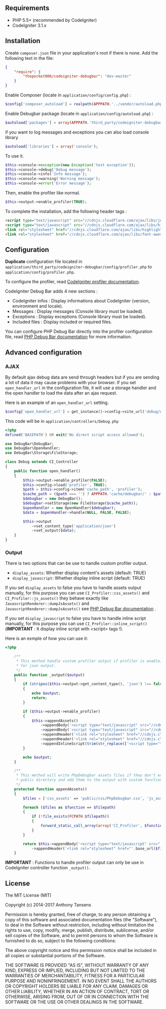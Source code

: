 ## Requirements

- PHP 5.5+ (recommended by CodeIgniter)
- CodeIgniter 3.1.x

## Installation

Create `composer.json` file in your application's root if there is none. Add the following text in the file: 
```json
{
    "require": {
        "thepocket006/codeigniter-debugbar": "dev-master"
    }
}
```
Enable Composer (locate in `application/config/config.php`) :
```php
$config['composer_autoload'] = realpath(APPPATH.'../vendor/autoload.php');
```
Enable Debugbar package (locate in `application/config/autoload.php`) :
```php
$autoload['packages'] = array(APPPATH.'third_party/codeigniter-debugbar');
```
if you want to log messages and exceptions you can also load console library
```php
$autoload['libraries'] = array('console');
```
To use it.
```php
$this->console->exception(new Exception('test exception'));
$this->console->debug('Debug message');
$this->console->info('Info message');
$this->console->warning('Warning message');
$this->console->error('Error message');
```
Then, enable the profiler like normal.
```php
$this->output->enable_profiler(TRUE);
```

To complete the installation, add the following header tags :
```html
<script type="text/javascript" src="//cdnjs.cloudflare.com/ajax/libs/jquery/2.2.0/jquery.min.js"></script>
<script type="text/javascript" src="//cdnjs.cloudflare.com/ajax/libs/highlight.js/9.1.0/highlight.min.js"></script>
<link rel="stylesheet" href="//cdnjs.cloudflare.com/ajax/libs/highlight.js/9.1.0/styles/github.min.css">
<link rel="stylesheet" href="//cdnjs.cloudflare.com/ajax/libs/font-awesome/4.5.0/css/font-awesome.min.css">
```

## Configuration
**Duplicate** configuration file located in `application/third_party/codeigniter-debugbar/config/profiler.php` to `application/config/profiler.php`.

To configure the profiler, read [CodeIgniter profiler documentation](http://www.codeigniter.com/userguide3/general/profiling.html).

CodeIgniter Debug Bar adds 4 new sections :

- CodeIgniter infos : Display informations about CodeIgniter (version, environment and locale).
- Messages : Display messages (Console library must be loaded).
- Exceptions : Display exceptions (Console library must be loaded).
- Included files : Display included or required files.

You can configure PHP Debug Bar directly into the profiler configuration file, read [PHP Debug Bar documentation](http://phpdebugbar.com/docs/rendering.html#rendering) for more information.

## Advanced configuration

### AJAX

By default ajax debug data are send through headers but if you are sending a lot of data it may cause problems with your browser. If you set `open_handler_url` in the configuration file, it will use a storage handler and the open handler to load the data after an ajax request.

Here is an example of an `open_handler_url` setting.

```php
$config['open_handler_url'] = get_instance()->config->site_url('debug/open_handler');
```

This code will be in `application/controllers/Debug.php`

```php
<?php
defined('BASEPATH') OR exit('No direct script access allowed');

use DebugBar\DebugBar;
use DebugBar\OpenHandler;
use DebugBar\Storage\FileStorage;

class Debug extends CI_Controller 
{
    public function open_handler()
    {
        $this->output->enable_profiler(FALSE);
        $this->config->load('profiler', TRUE);
        $path = $this->config->item('cache_path', 'profiler');
        $cache_path = ($path === '') ? APPPATH.'cache/debugbar/' : $path;
        $debugbar = new DebugBar();
        $debugbar->setStorage(new FileStorage($cache_path));
        $openHandler = new OpenHandler($debugbar);
        $data = $openHandler->handle(NULL, FALSE, FALSE);

        $this->output
            ->set_content_type('application/json')
            ->set_output($data);
    }
}

```

### Output

There is two options that can be use to handle custom profiler output.

- `display_assets`: Whether display content's assets (default: TRUE)
- `display_javascript`: Whether display inline script (default: TRUE)

If you set `display_assets` to false you have to handle assets output manually, for this purpose you can use `CI_Profiler::css_assets()` and `CI_Profiler::js_assets()` they behave exactly like `JavascriptRenderer::dumpJsAssets()` and `JavascriptRenderer::dumpJsAssets()` see [PHP Debug Bar documentation](http://phpdebugbar.com/docs/rendering.html#assets) .

If you set `display_javascript` to false you have to handle inline script manually, for this purpose you can use `CI_Profiler::inline_script()` (**IMPORTANT** : It display inline script with &lt;script&gt; tags !).

Here is an exmple of how you can use it:

```php
<?php

    /**
     * This method handle custom profiler output if profiler is enable, except
     * for json output.
     */
    public function _output($output)
    {
        if (stripos($this->output->get_content_type(), 'json') !== false)
        {
            echo $output;
            return;
        }

        if ($this->output->enable_profiler)
        {
            $this->appendAssets()
                ->appendBody('<script type="text/javascript" src="//cdnjs.cloudflare.com/ajax/libs/jquery/2.2.0/jquery.min.js"></script>')
                ->appendBody('<script type="text/javascript" src="//cdnjs.cloudflare.com/ajax/libs/highlight.js/9.1.0/highlight.min.js"></script>')
                ->appendHeader('<link rel="stylesheet" href="//cdnjs.cloudflare.com/ajax/libs/highlight.js/9.1.0/styles/github.min.css">')
                ->appendHeader('<link rel="stylesheet" href="//cdnjs.cloudflare.com/ajax/libs/font-awesome/4.5.0/css/font-awesome.min.css">')
                ->appendInlineScript(trim(str_replace(['<script type="text/javascript">', '</script>'], ['', ''], CI_Profiler::inline_script())));
        }

        echo $output;
    }

    /**
     * This method will write PhpDebugbar assets files if they don't exist in
     * public directory and add them to the output with custom functions.
     */
    protected function appendAssets()
    {
        $files = ['css_assets' => 'public/css/PhpDebugbar.css', 'js_assets' => 'public/js/PhpDebugbar.js'];

        foreach ($files as $function => $filepath)
        {
            if (!file_exists(FCPATH.$filepath))
            {
                forward_static_call_array(array('CI_Profiler', $function), array(FCPATH.$filepath));
            }
        }

        return $this->appendBody('<script type="text/javascript" src="'.base_url($files['js_assets']).'"></script>')
            ->appendHeader('<link rel="stylesheet" href="'.base_url($files['css_assets']).'">');
    }
```

**IMPORTANT** : Functions to handle profiler output can only be use in CodeIgniter controller function `_output()`.

## License

The MIT License (MIT)

Copyright (c) 2014-2017 Anthony Tansens

Permission is hereby granted, free of charge, to any person obtaining a copy
of this software and associated documentation files (the "Software"), to deal
in the Software without restriction, including without limitation the rights
to use, copy, modify, merge, publish, distribute, sublicense, and/or sell
copies of the Software, and to permit persons to whom the Software is
furnished to do so, subject to the following conditions:

The above copyright notice and this permission notice shall be included in
all copies or substantial portions of the Software.

THE SOFTWARE IS PROVIDED "AS IS", WITHOUT WARRANTY OF ANY KIND, EXPRESS OR
IMPLIED, INCLUDING BUT NOT LIMITED TO THE WARRANTIES OF MERCHANTABILITY,
FITNESS FOR A PARTICULAR PURPOSE AND NONINFRINGEMENT. IN NO EVENT SHALL THE
AUTHORS OR COPYRIGHT HOLDERS BE LIABLE FOR ANY CLAIM, DAMAGES OR OTHER
LIABILITY, WHETHER IN AN ACTION OF CONTRACT, TORT OR OTHERWISE, ARISING FROM,
OUT OF OR IN CONNECTION WITH THE SOFTWARE OR THE USE OR OTHER DEALINGS IN
THE SOFTWARE.
